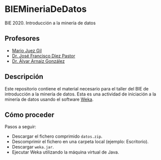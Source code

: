 # BIEMineriaDeDatos
BIE 2020. Introducción a la minería de datos

## Profesores
- [Mario Juez Gil](https://github.com/mariojg)
- [Dr. José Francisco Díez Pastor](https://github.com/joseFranciscoDiez)
- [Dr. Álvar Arnaiz González](https://github.com/alvarag)

## Descripción
Este repositorio contiene el material necesario para el taller del BIE de introducción a la minería de datos.
Esta es una actividad de iniciación a la minería de datos usando el software [Weka](https://github.com/alvarag/BIEMineriaDeDatos/blob/master/weka.jar). 

## Cómo proceder
Pasos a seguir:
- Descargar el fichero comprimido ```datos.zip```.
- Descomprimir el fichero en una carpeta local (ejemplo: Escritorio).
- Descargar ```weka.jar```.
- Ejecutar Weka utilizando la máquina virtual de Java.
